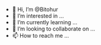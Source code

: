 - 👋 Hi, I’m @Bitohur
- 👀 I’m interested in ...
- 🌱 I’m currently learning ...
- 💞️ I’m looking to collaborate on ...
- 📫 How to reach me ...

<!---
Bitohur/Bitohur is a ✨ special ✨ repository because its `README.md` (this file) appears on your GitHub profile.
You can click the Preview link to take a look at your changes.
--->
